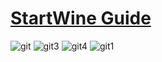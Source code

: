 # [StartWine Guide](https://docs.google.com/document/d/1EGCvQE6a870LOnAhhXy_5pfyktQMFJEFLjEb_315ITM/edit?usp=sharing)
![git](https://user-images.githubusercontent.com/85447162/154725725-642fbab1-6f9d-4fb7-a2f5-bad264a5ce47.png)
![git3](https://user-images.githubusercontent.com/85447162/154726265-281ce7f6-15d6-48c1-bd94-869ba332976e.png)
![git4](https://user-images.githubusercontent.com/85447162/154726288-9008cd91-0d91-4edb-a838-47573099f2c4.png)
![git1](https://user-images.githubusercontent.com/85447162/154726646-b75de981-5845-4c41-8ea6-9709b865c0ba.png)
